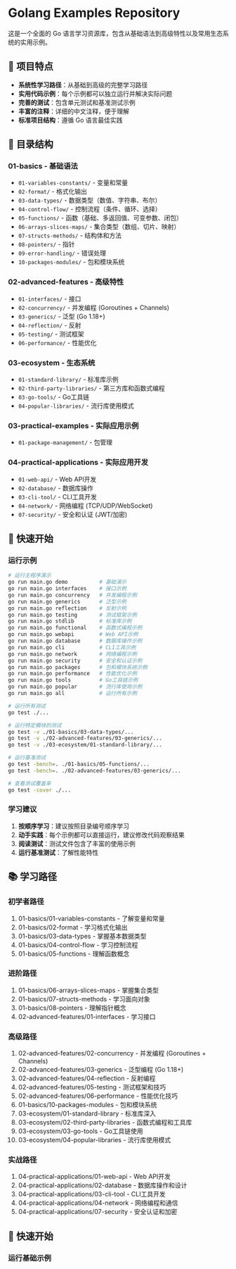 # Golang Examples Repository

这是一个全面的 Go 语言学习资源库，包含从基础语法到高级特性以及常用生态系统的实用示例。

## 🎯 项目特点

- **系统性学习路径**：从基础到高级的完整学习路径
- **实用代码示例**：每个示例都可以独立运行并解决实际问题
- **完善的测试**：包含单元测试和基准测试示例
- **丰富的注释**：详细的中文注释，便于理解
- **标准项目结构**：遵循 Go 语言最佳实践

## 📁 目录结构

### 01-basics - 基础语法
- `01-variables-constants/` - 变量和常量
- `02-format/` - 格式化输出
- `03-data-types/` - 数据类型（数值、字符串、布尔）
- `04-control-flow/` - 控制流程（条件、循环、选择）
- `05-functions/` - 函数（基础、多返回值、可变参数、闭包）
- `06-arrays-slices-maps/` - 集合类型（数组、切片、映射）
- `07-structs-methods/` - 结构体和方法
- `08-pointers/` - 指针
- `09-error-handling/` - 错误处理
- `10-packages-modules/` - 包和模块系统

### 02-advanced-features - 高级特性
- `01-interfaces/` - 接口
- `02-concurrency/` - 并发编程 (Goroutines + Channels)
- `03-generics/` - 泛型 (Go 1.18+)
- `04-reflection/` - 反射
- `05-testing/` - 测试框架
- `06-performance/` - 性能优化

### 03-ecosystem - 生态系统
- `01-standard-library/` - 标准库示例
- `02-third-party-libraries/` - 第三方库和函数式编程
- `03-go-tools/` - Go工具链
- `04-popular-libraries/` - 流行库使用模式

### 03-practical-examples - 实际应用示例
- `01-package-management/` - 包管理

### 04-practical-applications - 实际应用开发
- `01-web-api/` - Web API开发
- `02-database/` - 数据库操作
- `03-cli-tool/` - CLI工具开发
- `04-network/` - 网络编程 (TCP/UDP/WebSocket)
- `07-security/` - 安全和认证 (JWT/加密)

## 🚀 快速开始

### 运行示例
```bash
# 运行主程序演示
go run main.go demo          # 基础演示
go run main.go interfaces    # 接口示例
go run main.go concurrency   # 并发编程示例
go run main.go generics      # 泛型示例
go run main.go reflection    # 反射示例
go run main.go testing       # 测试框架示例
go run main.go stdlib        # 标准库示例
go run main.go functional    # 函数式编程示例
go run main.go webapi        # Web API示例
go run main.go database      # 数据库操作示例
go run main.go cli           # CLI工具示例
go run main.go network       # 网络编程示例
go run main.go security      # 安全和认证示例
go run main.go packages      # 包和模块系统示例
go run main.go performance   # 性能优化示例
go run main.go tools         # Go工具链示例
go run main.go popular       # 流行库使用示例
go run main.go all           # 运行所有示例

# 运行所有测试
go test ./...

# 运行特定模块的测试
go test -v ./01-basics/03-data-types/...
go test -v ./02-advanced-features/03-generics/...
go test -v ./03-ecosystem/01-standard-library/...

# 运行基准测试
go test -bench=. ./01-basics/05-functions/...
go test -bench=. ./02-advanced-features/03-generics/...

# 查看测试覆盖率
go test -cover ./...
```

### 学习建议
1. **按顺序学习**：建议按照目录编号顺序学习
2. **动手实践**：每个示例都可以直接运行，建议修改代码观察结果
3. **阅读测试**：测试文件包含了丰富的使用示例
4. **运行基准测试**：了解性能特性

## 📚 学习路径

### 初学者路径
1. 01-basics/01-variables-constants - 了解变量和常量
2. 01-basics/02-format - 学习格式化输出
3. 01-basics/03-data-types - 掌握基本数据类型
4. 01-basics/04-control-flow - 学习控制流程
5. 01-basics/05-functions - 理解函数概念

### 进阶路径
1. 01-basics/06-arrays-slices-maps - 掌握集合类型
2. 01-basics/07-structs-methods - 学习面向对象
3. 01-basics/08-pointers - 理解指针概念
4. 02-advanced-features/01-interfaces - 学习接口

### 高级路径
1. 02-advanced-features/02-concurrency - 并发编程 (Goroutines + Channels)
2. 02-advanced-features/03-generics - 泛型编程 (Go 1.18+)
3. 02-advanced-features/04-reflection - 反射编程
4. 02-advanced-features/05-testing - 测试框架和技巧
5. 02-advanced-features/06-performance - 性能优化技巧
6. 01-basics/10-packages-modules - 包和模块系统
7. 03-ecosystem/01-standard-library - 标准库深入
8. 03-ecosystem/02-third-party-libraries - 函数式编程和工具库
9. 03-ecosystem/03-go-tools - Go工具链使用
10. 03-ecosystem/04-popular-libraries - 流行库使用模式

### 实战路径
1. 04-practical-applications/01-web-api - Web API开发
2. 04-practical-applications/02-database - 数据库操作和设计
3. 04-practical-applications/03-cli-tool - CLI工具开发
4. 04-practical-applications/04-network - 网络编程和通信
5. 04-practical-applications/07-security - 安全认证和加密

## 🚀 快速开始

### 运行基础示例
